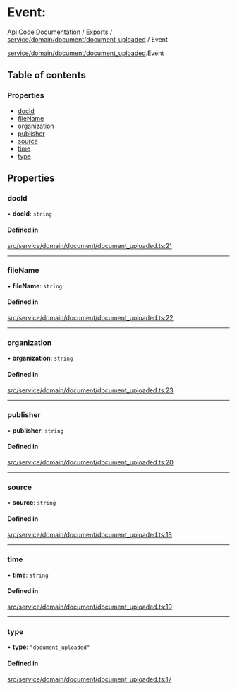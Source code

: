# Event: 
 
[Api Code Documentation](../README.md) / [Exports](../modules.md) / [service/domain/document/document\_uploaded](../modules/service_domain_document_document_uploaded.md) / Event

[service/domain/document/document\_uploaded](../modules/service_domain_document_document_uploaded.md).Event

## Table of contents

### Properties

- [docId](service_domain_document_document_uploaded.Event.md#docid)
- [fileName](service_domain_document_document_uploaded.Event.md#filename)
- [organization](service_domain_document_document_uploaded.Event.md#organization)
- [publisher](service_domain_document_document_uploaded.Event.md#publisher)
- [source](service_domain_document_document_uploaded.Event.md#source)
- [time](service_domain_document_document_uploaded.Event.md#time)
- [type](service_domain_document_document_uploaded.Event.md#type)

## Properties

### docId

• **docId**: `string`

#### Defined in

[src/service/domain/document/document_uploaded.ts:21](https://github.com/openkfw/TruBudget/blob/2e83742/api/src/service/domain/document/document_uploaded.ts#L21)

___

### fileName

• **fileName**: `string`

#### Defined in

[src/service/domain/document/document_uploaded.ts:22](https://github.com/openkfw/TruBudget/blob/2e83742/api/src/service/domain/document/document_uploaded.ts#L22)

___

### organization

• **organization**: `string`

#### Defined in

[src/service/domain/document/document_uploaded.ts:23](https://github.com/openkfw/TruBudget/blob/2e83742/api/src/service/domain/document/document_uploaded.ts#L23)

___

### publisher

• **publisher**: `string`

#### Defined in

[src/service/domain/document/document_uploaded.ts:20](https://github.com/openkfw/TruBudget/blob/2e83742/api/src/service/domain/document/document_uploaded.ts#L20)

___

### source

• **source**: `string`

#### Defined in

[src/service/domain/document/document_uploaded.ts:18](https://github.com/openkfw/TruBudget/blob/2e83742/api/src/service/domain/document/document_uploaded.ts#L18)

___

### time

• **time**: `string`

#### Defined in

[src/service/domain/document/document_uploaded.ts:19](https://github.com/openkfw/TruBudget/blob/2e83742/api/src/service/domain/document/document_uploaded.ts#L19)

___

### type

• **type**: ``"document_uploaded"``

#### Defined in

[src/service/domain/document/document_uploaded.ts:17](https://github.com/openkfw/TruBudget/blob/2e83742/api/src/service/domain/document/document_uploaded.ts#L17)
